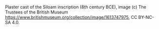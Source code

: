 Plaster cast of the Siloam inscription (8th century BCE), image (c) The Trustees of the British Museum <https://www.britishmuseum.org/collection/image/1613747975>, CC BY-NC-SA 4.0.